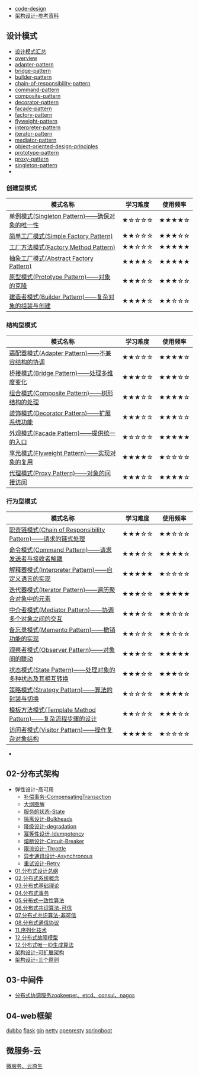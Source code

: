 -   [code-design](code-design.md)
- [架构设计-参考资料](架构设计-参考资料.md)


## 设计模式
- [设计模式汇总](01-DesignPattern/设计模式汇总.md)
- [overview](01-DesignPattern/overview.md)
- [adapter-pattern](01-DesignPattern/adapter-pattern.md)
- [bridge-pattern](01-DesignPattern/bridge-pattern.md)
- [builder-pattern](01-DesignPattern/builder-pattern.md)
- [chain-of-responsibility-pattern](01-DesignPattern/chain-of-responsibility-pattern.md)
- [command-pattern](01-DesignPattern/command-pattern.md)
- [composite-pattern](01-DesignPattern/composite-pattern.md)
- [decorator-pattern](01-DesignPattern/decorator-pattern.md)
- [facade-pattern](01-DesignPattern/facade-pattern.md)
- [factory-pattern](01-DesignPattern/factory-pattern.md)
- [flyweight-pattern](01-DesignPattern/flyweight-pattern.md)
- [interpreter-pattern](01-DesignPattern/interpreter-pattern.md)
- [iterator-pattern](01-DesignPattern/iterator-pattern.md)
- [mediator-pattern](01-DesignPattern/mediator-pattern.md)
- [object-oriented-design-principles](01-DesignPattern/object-oriented-design-principles.md)
- [prototype-pattern](01-DesignPattern/prototype-pattern.md)
- [proxy-pattern](01-DesignPattern/proxy-pattern.md)
- [singleton-pattern](01-DesignPattern/singleton-pattern.md)
- 


### 创建型模式

| 模式名称                                                                                                                 | 学习难度  | 使用频率  |
| -------------------------------------------------------------------------------------------------------------------- | ----- | ----- |
| [单例模式(Singleton Pattern)——确保对象的唯一性](01-DesignPattern/singleton-pattern.md) | ★☆☆☆☆ | ★★★★☆ |
| [简单工厂模式(Simple Factory Pattern)](docs/software-engineering/06-architecture/01-DesignPattern/factory-pattern.md?id=简单工厂模式)                                         | ★★☆☆☆ | ★★★☆☆ |
| [工厂方法模式(Factory Method Pattern)](docs/software-engineering/06-architecture/01-DesignPattern/factory-pattern.md?id=工厂方法模式)                                         | ★★☆☆☆ | ★★★★★ |
| [抽象工厂模式(Abstract  Factory Pattern)](docs/software-engineering/06-architecture/01-DesignPattern/factory-pattern.md?id=抽象工厂模式)                                      | ★★★★☆ | ★★★★★ |
| [原型模式(Prototype Pattern)——对象的克隆](01-DesignPattern/prototype-pattern.md)    | ★★★☆☆ | ★★★☆☆ |
| [建造者模式(Builder Pattern)——复杂对象的组装与创建](01-DesignPattern/builder-pattern.md)  | ★★★★☆ | ★★☆☆☆ |


### 结构型模式

| 模式名称                                                     | 学习难度 | 使用频率 |
| ------------------------------------------------------------ | -------- | -------- |
| [适配器模式(Adapter Pattern)——不兼容结构的协调](01-DesignPattern/adapter-pattern.md) | ★★☆☆☆    | ★★★★☆    |
| [桥接模式(Bridge Pattern)——处理多维度变化](01-DesignPattern/bridge-pattern.md) | ★★★☆☆    | ★★★☆☆    |
| [组合模式(Composite Pattern)——树形结构的处理](01-DesignPattern/composite-pattern.md) | ★★★☆☆    | ★★★★☆    |
| [装饰模式(Decorator Pattern)——扩展系统功能](01-DesignPattern/decorator-pattern.md) | ★★★☆☆    | ★★★☆☆    |
| [外观模式(Facade Pattern)——提供统一的入口](01-DesignPattern/facade-pattern.md) | ★☆☆☆☆    | ★★★★★    |
| [享元模式(Flyweight Pattern)——实现对象的复用](01-DesignPattern/flyweight-pattern.md) | ★★★★☆    | ★☆☆☆☆    |
| [代理模式(Proxy Pattern)——对象的间接访问](01-DesignPattern/proxy-pattern.md) | ★★★☆☆    | ★★★★☆    |


### 行为型模式

| 模式名称                                                     | 学习难度 | 使用频率 |
| ------------------------------------------------------------ | -------- | -------- |
| [职责链模式(Chain of Responsibility Pattern)——请求的链式处理](01-DesignPattern/chain-of-responsibility-pattern.md) | ★★★☆☆    | ★★☆☆☆    |
| [命令模式(Command Pattern)——请求发送者与接收者解耦](01-DesignPattern/command-pattern.md) | ★★★☆☆    | ★★★★☆    |
| [解释器模式(Interpreter Pattern)——自定义语言的实现](01-DesignPattern/interpreter-pattern.md) | ★★★★★    | ★☆☆☆☆    |
| [迭代器模式(Iterator Pattern)——遍历聚合对象中的元素](01-DesignPattern/iterator-pattern.md) | ★★★☆☆    | ★★★★★    |
| [中介者模式(Mediator Pattern)——协调多个对象之间的交互](01-DesignPattern/mediator-pattern.md) | ★★★☆☆    | ★★☆☆☆    |
| [备忘录模式(Memento Pattern)——撤销功能的实现](docs/software-engineering/06-architecture/01-DesignPattern/memento-pattern.md) | ★★☆☆☆    | ★★☆☆☆    |
| [观察者模式(Observer Pattern)——对象间的联动](docs/software-engineering/06-architecture/01-DesignPattern/observer-pattern.md) | ★★★☆☆    | ★★★★★    |
| [状态模式(State Pattern)——处理对象的多种状态及其相互转换](docs/software-engineering/06-architecture/01-DesignPattern/state-pattern.md) | ★★★☆☆    | ★★★☆☆    |
| [策略模式(Strategy Pattern)——算法的封装与切换](docs/software-engineering/06-architecture/01-DesignPattern/strategy-pattern.md) | ★☆☆☆☆    | ★★★★☆    |
| [模板方法模式(Template Method Pattern)——复杂流程步骤的设计](docs/software-engineering/06-architecture/01-DesignPattern/template-method-pattern.md) | ★★☆☆☆    | ★★★☆☆    |
| [访问者模式(Visitor Pattern)——操作复杂对象结构](docs/software-engineering/06-architecture/01-DesignPattern/visitor-pattern.md) | ★★★★☆    | ★☆☆☆☆    |

- 

## 02-分布式架构
- 弹性设计-高可用
	- [补偿事务-CompensatingTransaction](02-分布式与架构/01.弹性设计-高可用/补偿事务-CompensatingTransaction.md)
	- [大纲图解](02-分布式与架构/01.弹性设计-高可用/大纲图解.md)
	- [服务的状态-State](02-分布式与架构/01.弹性设计-高可用/服务的状态-State.md)
	- [隔离设计-Bulkheads](02-分布式与架构/01.弹性设计-高可用/隔离设计-Bulkheads.md)
	- [降级设计-degradation](02-分布式与架构/01.弹性设计-高可用/降级设计-degradation.md)
	- [幂等性设计-Idempotency](02-分布式与架构/01.弹性设计-高可用/幂等性设计-Idempotency.md)
	- [熔断设计-Circuit-Breaker](02-分布式与架构/01.弹性设计-高可用/熔断设计-Circuit-Breaker.md)
	- [限流设计-Throttle](02-分布式与架构/01.弹性设计-高可用/限流设计-Throttle.md)
	- [异步通讯设计-Asynchronous](02-分布式与架构/01.弹性设计-高可用/异步通讯设计-Asynchronous.md)
	- [重试设计-Retry](02-分布式与架构/01.弹性设计-高可用/重试设计-Retry.md)
- [01.分布式设计总纲](02-分布式与架构/01.分布式设计总纲.md)
- [02.分布式系统概念](02-分布式与架构/02.分布式系统概念.md)
- [03.分布式基础理论](02-分布式与架构/03.分布式基础理论.md)
- [04.分布式事务](02-分布式与架构/04.分布式事务.md)
- [05.分布式一致性算法](02-分布式与架构/05.分布式一致性算法.md)
- [06.分布式共识算法-可信](02-分布式与架构/06.分布式共识算法-可信.md)
- [07.分布式共识算法-非可信](02-分布式与架构/07.分布式共识算法-非可信.md)
- [08.分布式通信协议](02-分布式与架构/08.分布式通信协议.md)
- [11.序列化技术](02-分布式与架构/11.序列化技术.md)
- [12.分布式故障模型](02-分布式与架构/12.分布式故障模型.md)
- [12.分布式唯一ID生成算法](02-分布式与架构/12.分布式唯一ID生成算法.md)
- [架构设计-可扩展架构](02-分布式与架构/架构设计-可扩展架构.md)
- [架构设计-三个原则](02-分布式与架构/架构设计-三个原则.md)


## 03-中间件
- [分布式协调服务zookeeper、etcd、consul、nagos](03.中间件/分布式协调服务zookeeper、etcd、consul、nagos.md)

## 04-web框架
[dubbo](04.WEB框架/dubbo.md)
[flask](04.WEB框架/flask.md)
[gin](04.WEB框架/gin.md)
[netty](04.WEB框架/netty.md)
[openresty](04.WEB框架/openresty.md)
[springboot](04.WEB框架/springboot.md)

## 微服务-云
[微服务、云原生](05.微服务云原生/微服务、云原生.md)


